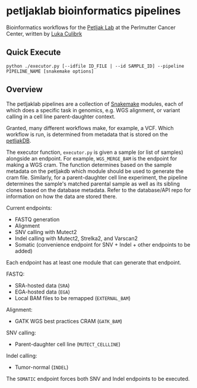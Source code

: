 # petljaklab bioinformatics pipelines

Bioinformatics workflows for the [Petljak Lab](https://petljaklab.com/) at the Perlmutter Cancer Center, written by [Luka Culibrk](https://github.com/lculibrk)

## Quick Execute
```python ./executor.py [--idfile ID_FILE | --id SAMPLE_ID] --pipeline PIPELINE_NAME [snakemake options]```

## Overview

The petljaklab pipelines are a collection of [Snakemake](https://snakemake.readthedocs.io/en/stable/) modules, each of which does a specific task in genomics, e.g. WGS alignment, or variant calling in a cell line parent-daughter context. 

Granted, many different workflows make, for example, a VCF. Which workflow is run, is determined from metadata that is stored on the [petljakDB](https://github.com/petljaklab/petljakdb). 

The executor function, `executor.py` is given a sample (or list of samples) alongside an endpoint. For example, `WGS_MERGE_BAM` is the endpoint for making a WGS cram. 
The function determines based on the sample metadata on the petljakdb which module should be used to generate the cram file. 
Similarly, for a parent-daughter cell line experiment, the pipeline determines the sample's matched parental sample as well as its sibling clones based on the database metadata. 
Refer to the database/API repo for information on how the data are stored there.

Current endpoints:
- FASTQ generation
- Alignment
- SNV calling with Mutect2
- Indel calling with Mutect2, Strelka2, and Varscan2
- Somatic (convenience endpoint for SNV + Indel + other endpoints to be added)

Each endpoint has at least one module that can generate that endpoint. 

FASTQ:
- SRA-hosted data (`SRA`)
- EGA-hosted data (`EGA`)
- Local BAM files to be remapped (`EXTERNAL_BAM`)

Alignment:
- GATK WGS best practices CRAM (`GATK_BAM`)


SNV calling:
- Parent-daughter cell line (`MUTECT_CELLLINE`)

Indel calling:
- Tumor-normal (`INDEL`)

The `SOMATIC` endpoint forces both SNV and Indel endpoints to be executed.


